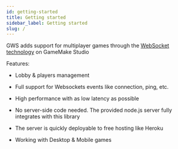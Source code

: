 ```yaml
---
id: getting-started
title: Getting started
sidebar_label: Getting started
slug: /
---
```


GWS adds support for multiplayer games through the [WebSocket technology](https://en.wikipedia.org/wiki/WebSocket) on GameMake Studio

Features:

- Lobby & players management

- Full support for Websockets events like connection, ping, etc.

- High performance with as low latency as possible

- No server-side code needed. The provided node.js server fully integrates with this library

- The server is quickly deployable to free hosting like Heroku

- Working with Desktop & Mobile games
